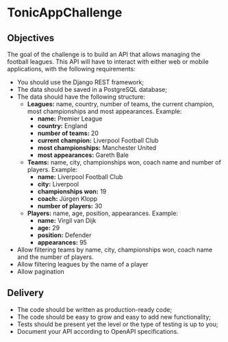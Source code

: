 # TonicAppChallenge

## Objectives

The goal of the challenge is to build an API that allows managing the football leagues. This API will have to interact with either web or mobile applications, with the following requirements:

* You should use the Django REST framework;
* The data should be saved in a PostgreSQL database;
* The data should have the following structure:
  * **Leagues:** name, country, number of teams, the current champion, most championships and most appearances. Example:
    * **name:** Premier League
    * **country:** England
    * **number of teams:** 20
    * **current champion:** Liverpool Football Club
    * **most championships:** Manchester United
    * **most appearances:** Gareth Bale
  * **Teams:** name, city, championships won, coach name and number of players. Example:
    * **name:** Liverpool Football Club
    * **city:** Liverpool
    * **championships won:** 19
    * **coach:** Jürgen Klopp
    * **number of players:** 30
  * **Players:** name, age, position, appearances. Example:
    * **name:** Virgil van Dijk
    * **age:** 29
    * **position:** Defender
    * **appearances:** 95
* Allow filtering teams by name, city, championships won, coach name and the number of players.
* Allow filtering leagues by the name of a player
* Allow pagination

## Delivery

* The code should be written as production-ready code;
* The code should be easy to grow and easy to add new functionality;
* Tests should be present yet the level or the type of testing is up to you;
* Document your API according to OpenAPI specifications.
